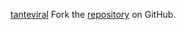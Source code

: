 [tanteviral](https://tanteviral.pages.dev)
Fork the [repository](https://github.com/hormabalun) on GitHub.